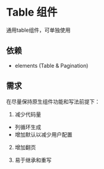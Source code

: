 # Table 组件

通用table组件，可单独使用

## 依赖

- elements (Table & Pagination)

## 需求

在尽量保持原生组件功能和写法前提下：

1. 减少代码量

- 列循环生成
- 增加默认以减少用户配置

2. 增加翻页

3. 易于继承和重写

<!-- 1. 尽量保持原组件功能（透穿）
2. 支持自定义td内容
3. 支持排序
4. 支持自定义列宽
5. 支持分页
6. 支持序号列
7. 支持跳页 -->
